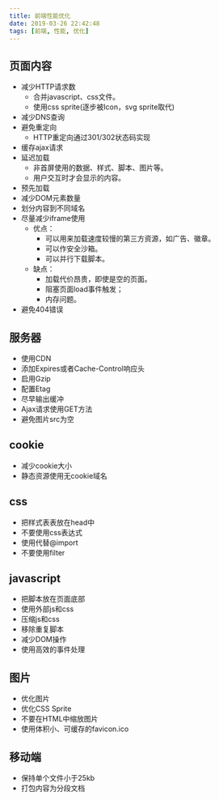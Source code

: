 ```yaml
---
title: 前端性能优化
date: 2019-03-26 22:42:48
tags: [前端, 性能, 优化]
---
```


##   页面内容
*   减少HTTP请求数
    *   合并javascript、css文件。
    *   使用css sprite(逐步被Icon，svg sprite取代)
*   减少DNS查询
*   避免重定向
    *   HTTP重定向通过301/302状态码实现
*   缓存ajax请求
*   延迟加载
    *   非首屏使用的数据、样式、脚本、图片等。
    *   用户交互时才会显示的内容。
*   预先加载
*   减少DOM元素数量
*   划分内容到不同域名
*   尽量减少iframe使用
    *   优点：
        *   可以用来加载速度较慢的第三方资源，如广告、徽章。
        *   可以作安全沙箱。
        *   可以并行下载脚本。
    *   缺点：
        *   加载代价昂贵，即使是空的页面。
        *   阻塞页面load事件触发；
        *   内存问题。
*   避免404错误

##   服务器
*   使用CDN
*   添加Expires或者Cache-Control响应头
*   启用Gzip
*   配置Etag
*   尽早输出缓冲
*   Ajax请求使用GET方法
*   避免图片src为空

##   cookie
*   减少cookie大小
*   静态资源使用无cookie域名

##   css
*   把样式表表放在head中
*   不要使用css表达式
*   使用<link>代替@import
*   不要使用filter

##   javascript
*   把脚本放在页面底部
*   使用外部js和css
*   压缩js和css
*   移除重复脚本
*   减少DOM操作
*   使用高效的事件处理

##   图片
*   优化图片
*   优化CSS Sprite
*   不要在HTML中缩放图片
*   使用体积小、可缓存的favicon.ico

##   移动端
*   保持单个文件小于25kb
*   打包内容为分段文档
